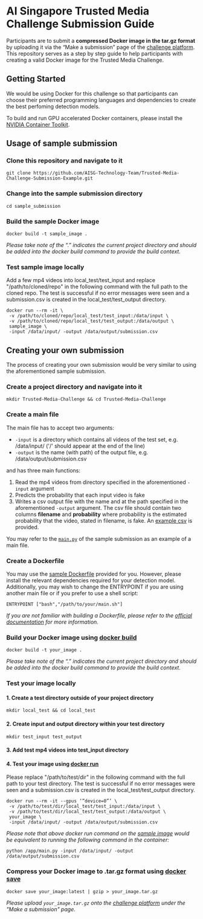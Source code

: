 # AI Singapore Trusted Media Challenge Submission Guide

Participants are to submit a **compressed Docker image in the tar.gz format** by uploading it via the “Make a submission” page of the [challenge platform](). This repository serves as a step by step guide to help participants with creating a valid Docker image for the Trusted Media Challenge.

## Getting Started

We would be using Docker for this challenge so that participants can choose their preferred programming languages and dependencies to create the best perfoming detection models.

To build and run GPU accelerated Docker containers, please install the [NVIDIA Container Toolkit](https://docs.nvidia.com/datacenter/cloud-native/container-toolkit/install-guide.html).

## Usage of sample submission

### Clone this repository and navigate to it

```
git clone https://github.com/AISG-Technology-Team/Trusted-Media-Challenge-Submission-Example.git
```

### Change into the sample submission directory

```
cd sample_submission
```

### Build the sample Docker image

```
docker build -t sample_image .
```

_Please take note of the “.” indicates the current project directory and should be added into the docker build command to provide the build context._

### Test sample image locally

Add a few mp4 videos into local_test/test_input and replace "/path/to/cloned/repo" in the following command with the full path to the cloned repo. The test is successful if no error messages were seen and a submission.csv is created in the local_test/test_output directory.

```
docker run --rm -it \
 -v /path/to/cloned/repo/local_test/test_input:/data/input \
 -v /path/to/cloned/repo/local_test/test_output:/data/output \
 sample_image \
 -input /data/input/ -output /data/output/submission.csv
```

## Creating your own submission

The process of creating your own submission would be very similar to using the aforementioned sample submission.

### Create a project directory and navigate into it

```
mkdir Trusted-Media-Challenge && cd Trusted-Media-Challenge
```

### Create a main file

The main file has to accept two arguments:

- `-input` is a directory which contains all videos of the test set, e.g. /data/input/ ('/' should appear at the end of the line)
- `-output` is the name (with path) of the output file, e.g. /data/output/submission.csv

and has three main functions:

1. Read the mp4 videos from directory specified in the aforementioned `-input` argument
2. Predicts the probability that each input video is fake
3. Writes a csv output file with the name and at the path specified in the aforementioned `-output` argument. The csv file should contain two columns **filename** and **probability** where probability is the estimated probability that the video, stated in filename, is fake. An [example csv](local_test/test_output/sample_submission.csv) is provided.

You may refer to the [`main.py`](sample_submission/main.py) of the sample submission as an example of a main file.

### Create a Dockerfile

You may use the [sample Dockerfile](sample_submission/Dockerfile) provided for you. However, please install the relevant dependencies required for your detection model. Additionally, you may wish to change the ENTRYPOINT if you are using another main file or if you prefer to use a shell script:

```
ENTRYPOINT ["bash","/path/to/your/main.sh"]
```

_If you are not familiar with building a Dockerfile, please refer to the [official documentation](https://docs.docker.com/engine/reference/builder/) for more information._

### Build your Docker image using [docker build](https://docs.docker.com/engine/reference/commandline/build/)

```
docker build -t your_image .
```

_Please take note of the “.” indicates the current project directory and should be added into the docker build command to provide the build context._

### Test your image locally

#### 1. Create a test directory outside of your project directory

```
mkdir local_test && cd local_test
```

#### 2. Create input and output directory within your test directory

```
mkdir test_input test_output
```

#### 3. Add test mp4 videos into test_input directory

#### 4. Test your image using [docker run](https://docs.docker.com/engine/reference/run/)

Please replace "/path/to/test/dir" in the following command with the full path to your test directory. The test is successful if no error messages were seen and a submission.csv is created in the local_test/test_output directory.

```
docker run --rm -it --gpus ‘”device=0”’ \
 -v /path/to/test/dir/local_test/test_input:/data/input \
 -v /path/to/test/dir/local_test/test_output:/data/output \
 your_image \
 -input /data/input/ -output /data/output/submission.csv
```

_Please note that above docker run command on the [sample image](#Build-the-sample-Docker-image) would be equivalent to running the following command in the container:_

```
python /app/main.py -input /data/input/ -output /data/output/submission.csv
```

### Compress your Docker image to .tar.gz format using [docker save](https://docs.docker.com/engine/reference/commandline/save/)

```
docker save your_image:latest | gzip > your_image.tar.gz
```

_Please upload `your_image.tar.gz` onto the [challenge platform]() under the "Make a submission" page._

